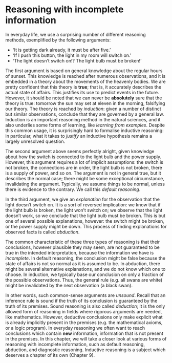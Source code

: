 <!--H2: Chapter 8-->
# Reasoning with incomplete information #

In everyday life, we use a surprising number of different reasoning methods, exemplified by the following arguments:

- &lsquo;It is getting dark already, it must be after five.&rsquo;
- &lsquo;If I push this button, the light in my room will switch on.&rsquo;
- &lsquo;The light doesn&rsquo;t switch on!? The light bulb must be broken!&rsquo;

The first argument is based on general knowledge about the regular hours of sunset. This knowledge is reached after numerous observations, and it is embedded in a theory about the movements of the heavenly bodies. We are pretty confident that this theory is **true**; that is, it accurately describes the actual state of affairs. This justifies its use to predict events in the future. However, it should be noted that we can never be **absolutely** sure that the theory is true: tomorrow the sun may set at eleven in the morning, falsifying our theory. The theory is reached by *induction*: given a number of distinct but similar observations, conclude that they are governed by a general law. Induction is an important reasoning method in the natural sciences, and it also underlies some forms of learning, like *learning from examples*. Despite this common usage, it is surprisingly hard to formalise inductive reasoning: in particular, what it takes to *justify* an inductive hypothesis remains a largely unresolved question.

The second argument above seems perfectly alright, given knowledge about how the switch is connected to the light bulb and the power supply. However, this argument requires a lot of implicit assumptions: the switch is not broken, the connections are in order, the light bulb is not broken, there is a supply of power, and so on. The argument is not in general true, but it describes the normal case; there might be some exceptional circumstance, invalidating the argument. Typically, we assume things to be normal, unless there is evidence to the contrary. We call this *default reasoning*.

In the third argument, we give an *explanation* for the observation that the light doesn&rsquo;t switch on. It is a sort of reversed implication: we know that if the light bulb is broken, the light won&rsquo;t switch on; we observe that the light doesn&rsquo;t work, so we conclude that the light bulb must be broken. This is but one of several possible explanations, however: the switch might be broken, or the power supply might be down. This process of finding explanations for observed facts is called *abduction*.

The common characteristic of these three types of reasoning is that their conclusions, however plausible they may seem, are not guaranteed to be true in the intended interpretation, because the information we have is *incomplete*. In default reasoning, the conclusion might be false because the state of affairs is not so normal as it is assumed to be. In abduction, there might be several alternative explanations, and we do not know which one to choose. In induction, we typically base our conclusion on only a fraction of the possible observations. Thus, the general rule (e.g. all swans are white) might be invalidated by the next observation (a black swan).

In other words, such common-sense arguments are *unsound*. Recall that an inference rule is sound if the truth of its conclusion is guaranteed by the truth of its premises. Sound reasoning is also called *deduction*; it is the only allowed form of reasoning in fields where rigorous arguments are needed, like mathematics. However, deductive conclusions only make explicit what is already implicitly present in the premises (e.g. the mathematical axioms, or a logic program). In everyday reasoning we often want to reach conclusions which contain **new** information, information that is not present in the premises. In this chapter, we will take a closer look at various forms of reasoning with incomplete information, such as default reasoning, abduction, and diagnostic reasoning. Inductive reasoning is a subject which deserves a chapter of its own (Chapter 9).
